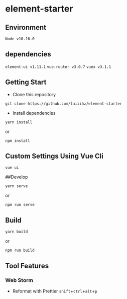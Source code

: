 # element-starter
## Environment
`Node v10.16.0`
## dependencies
`element-ui v1.11.1`
`vue-router v3.0.7`
`vuex v3.1.1`

## Getting Start
* Clone  this repository
```
git clone https://github.com/laiiihz/element-starter
```
* Install dependencies
```
yarn install
```
or
```
npm install
```

## Custom Settings Using Vue Cli
```
vue ui
```
##Develop
```
yarn serve
```
or
```
npm run serve
```
## Build
```
yarn build
```
or
```
npm run build
```
## Tool Features
### Web Storm
* Reformat with Prettier
`shift`+`ctrl`+`alt`+`p`
